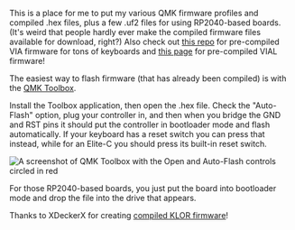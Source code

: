 This is a place for me to put my various QMK firmware profiles and compiled .hex files, plus a few .uf2 files for using RP2040-based boards. (It's weird that people hardly ever make the compiled firmware files available for download, right?) Also check out [this repo](https://github.com/Xelus22/QMK-VIA-Hex) for pre-compiled VIA firmware for tons of keyboards and [this page](https://keyboard.gay/) for pre-compiled VIAL firmware!

The easiest way to flash firmware (that has already been compiled) is with the [QMK Toolbox](github.com/qmk/qmk_toolbox).

Install the Toolbox application, then open the .hex file. Check the "Auto-Flash" option, plug your controller in, and then when you bridge the GND and RST pins it should put the controller in bootloader mode and flash automatically. If your keyboard has a reset switch you can press that instead, while for an Elite-C you should press its built-in reset switch.

![A screenshot of QMK Toolbox with the Open and Auto-Flash controls circled in red](https://github.com/nekoewen/ewen-qmk/blob/main/qmk%20toolbox%20example.png)

For those RP2040-based boards, you just put the board into bootloader mode and drop the file into the drive that appears.

Thanks to XDeckerX for creating [compiled KLOR firmware](https://github.com/XDeckerX/klor-ready-with-lighting/tree/main)!
